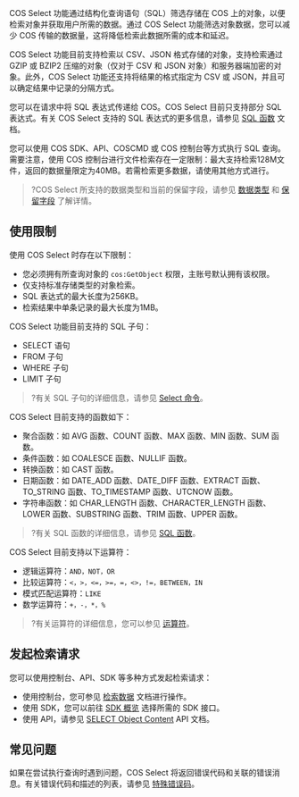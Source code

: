 COS Select 功能通过结构化查询语句（SQL）筛选存储在 COS 上的对象，以便检索对象并获取用户所需的数据。通过 COS  Select 功能筛选对象数据，您可以减少 COS 传输的数据量，这将降低检索此数据所需的成本和延迟。

COS Select 功能目前支持检索以 CSV、JSON 格式存储的对象，支持检索通过 GZIP 或 BZIP2 压缩的对象（仅对于 CSV 和 JSON 对象）和服务器端加密的对象。此外，COS Select 功能还支持将结果的格式指定为 CSV 或 JSON，并且可以确定结果中记录的分隔方式。

您可以在请求中将 SQL 表达式传递给 COS。COS Select 目前只支持部分 SQL 表达式。有关 COS Select 支持的 SQL 表达式的更多信息，请参见 [SQL 函数](https://cloud.tencent.com/document/product/436/37637) 文档。

您可以使用 COS SDK、API、COSCMD 或 COS 控制台等方式执行 SQL 查询。需要注意，使用 COS 控制台进行文件检索存在一定限制：最大支持检索128M文件，返回的数据量限定为40MB。若需检索更多数据，请使用其他方式进行。

>?COS Select 所支持的数据类型和当前的保留字段，请参见 [数据类型](https://cloud.tencent.com/document/product/436/37639) 和 [保留字段](https://cloud.tencent.com/document/product/436/37638) 了解详情。

## 使用限制

使用 COS Select 时存在以下限制：

- 您必须拥有所查询对象的 `cos:GetObject` 权限，主账号默认拥有该权限。
- 仅支持标准存储类型的对象检索。
- SQL 表达式的最大长度为256KB。
- 检索结果中单条记录的最大长度为1MB。

COS Select 功能目前支持的 SQL 子句：

- SELECT 语句
- FROM 子句
- WHERE 子句
- LIMIT 子句

>?有关 SQL 子句的详细信息，请参见 [Select 命令](https://cloud.tencent.com/document/product/436/37636)。

COS Select 目前支持的函数如下：

- 聚合函数：如 AVG 函数、COUNT 函数、MAX 函数、MIN 函数、SUM 函数。
- 条件函数：如 COALESCE 函数、NULLIF 函数。
- 转换函数：如 CAST 函数。
- 日期函数：如 DATE_ADD 函数、DATE_DIFF 函数、EXTRACT 函数、TO_STRING 函数、TO_TIMESTAMP 函数、UTCNOW 函数。
- 字符串函数：如 CHAR_LENGTH 函数、CHARACTER_LENGTH 函数、LOWER 函数、SUBSTRING 函数、TRIM 函数、UPPER 函数。

>?有关 SQL 函数的详细信息，请参见 [SQL 函数](https://cloud.tencent.com/document/product/436/37637)。

COS Select 目前支持以下运算符：

- 逻辑运算符：`AND，NOT，OR`
- 比较运算符：`<，>，<=，>=，=，<>，!=，BETWEEN，IN`
- 模式匹配运算符：`LIKE`
- 数学运算符：`+，-，*，%`

>?有关运算符的详细信息，您可以参见 [运算符](https://cloud.tencent.com/document/product/436/37640)。



## 发起检索请求

您可以使用控制台、API、SDK 等多种方式发起检索请求：

- 使用控制台，您可参见 [检索数据](https://cloud.tencent.com/document/product/436/37642) 文档进行操作。
- 使用 SDK，您可以前往 [SDK 概览](https://cloud.tencent.com/document/product/436/6474) 选择所需的 SDK 接口。
- 使用 API，请参见 [SELECT Object Content](https://cloud.tencent.com/document/product/436/37641) API 文档。

## 常见问题

如果在尝试执行查询时遇到问题，COS Select 将返回错误代码和关联的错误消息。有关错误代码和描述的列表，请参见 [特殊错误码](https://cloud.tencent.com/document/product/436/37641#errorcode)。                      
